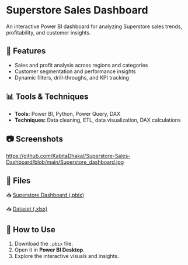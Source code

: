 # Superstore Sales Dashboard  
An interactive Power BI dashboard for analyzing Superstore sales trends, profitability, and customer insights.  

## 📌 Features  
- Sales and profit analysis across regions and categories  
- Customer segmentation and performance insights  
- Dynamic filters, drill-throughs, and KPI tracking  

## 📊 Tools & Techniques  
- **Tools:** Power BI, Python, Power Query, DAX  
- **Techniques:** Data cleaning, ETL, data visualization, DAX calculations  

## 📷 Screenshots  
https://github.com/KabitaDhakal/Superstore-Sales-Dashboard/blob/main/Superstore_dashboard.jpg

## 📂 Files  
📥 [Superstore Dashboard (.pbix)](https://github.com/KabitaDhakal/Superstore-Sales-Dashboard/raw/main/Superstore_dashboard.pbix)

📥 [Dataset (.xlsx)](https://github.com/KabitaDhakal/Superstore-Sales-Dashboard/raw/main/Superstore.xlsx)

## 🚀 How to Use  
1. Download the `.pbix` file.  
2. Open it in **Power BI Desktop**.  
3. Explore the interactive visuals and insights.  
